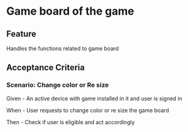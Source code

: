 # Game board of the game

## Feature

  Handles the functions related to game board
  
## Acceptance Criteria

### Scenario: Change color or Re size

  Given - An active device with game installed in it and user is signed in
  
  When - User requests to change color or re size the game board
  
  Then - Check if user is eligible and act accordingly
